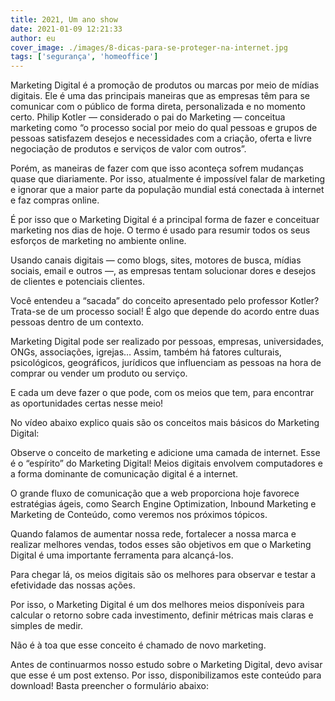 ```yaml
---
title: 2021, Um ano show
date: 2021-01-09 12:21:33
author: eu
cover_image: ./images/8-dicas-para-se-proteger-na-internet.jpg
tags: ['segurança', 'homeoffice']
---
```


Marketing Digital é a promoção de produtos ou marcas por meio de mídias digitais. Ele é uma das principais maneiras que as empresas têm para se comunicar com o público de forma direta, personalizada e no momento certo.
Philip Kotler — considerado o pai do Marketing — conceitua marketing como “o processo social por meio do qual pessoas e grupos de pessoas satisfazem desejos e necessidades com a criação, oferta e livre negociação de produtos e serviços de valor com outros”.

Porém, as maneiras de fazer com que isso aconteça sofrem mudanças quase que diariamente. Por isso, atualmente é impossível falar de marketing e ignorar que a maior parte da população mundial está conectada à internet e faz compras online.

É por isso que o Marketing Digital é a principal forma de fazer e conceituar marketing nos dias de hoje. O termo é usado para resumir todos os seus esforços de marketing no ambiente online.

Usando canais digitais — como blogs, sites, motores de busca, mídias sociais, email e outros —, as empresas tentam solucionar dores e desejos de clientes e potenciais clientes.

Você entendeu a “sacada” do conceito apresentado pelo professor Kotler? Trata-se de um processo social! É algo que depende do acordo entre duas pessoas dentro de um contexto.

Marketing Digital pode ser realizado por pessoas, empresas, universidades, ONGs, associações, igrejas… Assim, também há fatores culturais, psicológicos, geográficos, jurídicos que influenciam as pessoas na hora de comprar ou vender um produto ou serviço.

E cada um deve fazer o que pode, com os meios que tem, para encontrar as oportunidades certas nesse meio!

No vídeo abaixo explico quais são os conceitos mais básicos do Marketing Digital:


Observe o conceito de marketing e adicione uma camada de internet. Esse é o “espírito” do Marketing Digital! Meios digitais envolvem computadores e a forma dominante de comunicação digital é a internet.

O grande fluxo de comunicação que a web proporciona hoje favorece estratégias ágeis, como Search Engine Optimization, Inbound Marketing e Marketing de Conteúdo, como veremos nos próximos tópicos.

Quando falamos de aumentar nossa rede, fortalecer a nossa marca e realizar melhores vendas, todos esses são objetivos em que o Marketing Digital é uma importante ferramenta para alcançá-los.

Para chegar lá, os meios digitais são os melhores para observar e testar a efetividade das nossas ações.

Por isso, o Marketing Digital é um dos melhores meios disponíveis para calcular o retorno sobre cada investimento, definir métricas mais claras e simples de medir.

Não é à toa que esse conceito é chamado de novo marketing.

Antes de continuarmos nosso estudo sobre o Marketing Digital, devo avisar que esse é um post extenso. Por isso, disponibilizamos este conteúdo para download! Basta preencher o formulário abaixo: